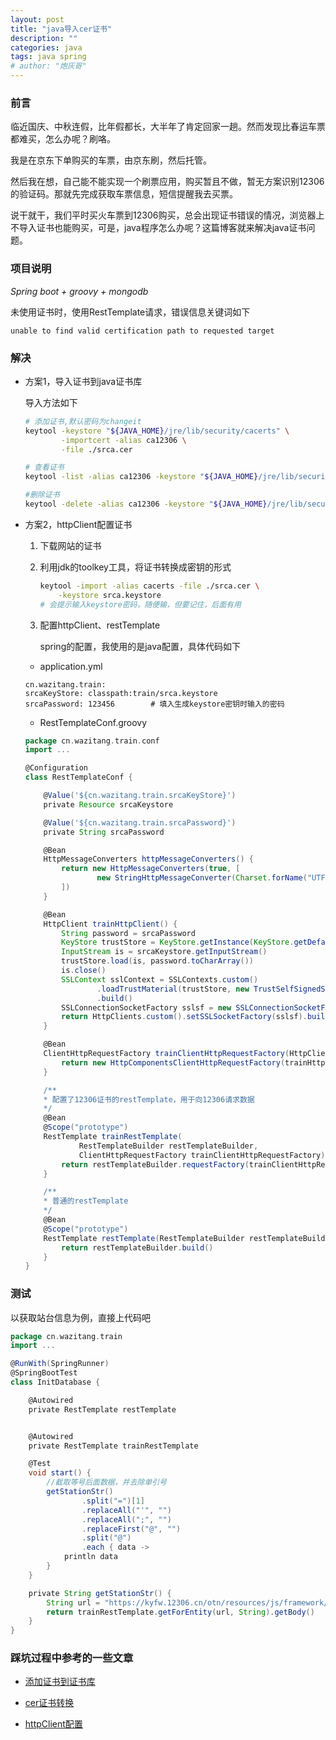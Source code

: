 ```yaml
---
layout: post
title: "java导入cer证书"
description: ""
categories: java
tags: java spring
# author: "炮灰哥"
---
```


### 前言

临近国庆、中秋连假，比年假都长，大半年了肯定回家一趟。然而发现比春运车票都难买，怎么办呢？刷咯。

我是在京东下单购买的车票，由京东刷，然后托管。

然后我在想，自己能不能实现一个刷票应用，购买暂且不做，暂无方案识别12306的验证码。那就先完成获取车票信息，短信提醒我去买票。

说干就干，我们平时买火车票到12306购买，总会出现证书错误的情况，浏览器上不导入证书也能购买，可是，java程序怎么办呢？这篇博客就来解决java证书问题。

### 项目说明

_Spring boot + groovy + mongodb_

未使用证书时，使用RestTemplate请求，错误信息关键词如下

```
unable to find valid certification path to requested target
```

### 解决

- 方案1，导入证书到java证书库

    导入方法如下

    ```sh
    # 添加证书,默认密码为changeit
    keytool -keystore "${JAVA_HOME}/jre/lib/security/cacerts" \
            -importcert -alias ca12306 \
            -file ./srca.cer

    # 查看证书
    keytool -list -alias ca12306 -keystore "${JAVA_HOME}/jre/lib/security/cacerts"

    #删除证书
    keytool -delete -alias ca12306 -keystore "${JAVA_HOME}/jre/lib/security/cacerts"
    ```

- 方案2，httpClient配置证书

    1. 下载网站的证书

    2. 利用jdk的toolkey工具，将证书转换成密钥的形式

        ```sh
        keytool -import -alias cacerts -file ./srca.cer \
            -keystore srca.keystore
        # 会提示输入keystore密码，随便输，但要记住，后面有用
        ```

    3. 配置httpClient、restTemplate

        spring的配置，我使用的是java配置，具体代码如下

    - application.yml

    ```
    cn.wazitang.train:
    srcaKeyStore: classpath:train/srca.keystore
    srcaPassword: 123456        # 填入生成keystore密钥时输入的密码
    ```

    - RestTemplateConf.groovy

    ```groovy
    package cn.wazitang.train.conf
    import ...

    @Configuration
    class RestTemplateConf {

        @Value('${cn.wazitang.train.srcaKeyStore}')
        private Resource srcaKeystore

        @Value('${cn.wazitang.train.srcaPassword}')
        private String srcaPassword

        @Bean
        HttpMessageConverters httpMessageConverters() {
            return new HttpMessageConverters(true, [
                    new StringHttpMessageConverter(Charset.forName("UTF-8"))
            ])
        }

        @Bean
        HttpClient trainHttpClient() {
            String password = srcaPassword
            KeyStore trustStore = KeyStore.getInstance(KeyStore.getDefaultType())
            InputStream is = srcaKeystore.getInputStream()
            trustStore.load(is, password.toCharArray())
            is.close()
            SSLContext sslContext = SSLContexts.custom()
                    .loadTrustMaterial(trustStore, new TrustSelfSignedStrategy())
                    .build()
            SSLConnectionSocketFactory sslsf = new SSLConnectionSocketFactory(sslContext)
            return HttpClients.custom().setSSLSocketFactory(sslsf).build()
        }

        @Bean
        ClientHttpRequestFactory trainClientHttpRequestFactory(HttpClient trainHttpClient) {
            return new HttpComponentsClientHttpRequestFactory(trainHttpClient)
        }

        /**
        * 配置了12306证书的restTemplate，用于向12306请求数据
        */
        @Bean
        @Scope("prototype")
        RestTemplate trainRestTemplate(
                RestTemplateBuilder restTemplateBuilder,
                ClientHttpRequestFactory trainClientHttpRequestFactory) {
            return restTemplateBuilder.requestFactory(trainClientHttpRequestFactory).build()
        }

        /**
        * 普通的restTemplate
        */
        @Bean
        @Scope("prototype")
        RestTemplate restTemplate(RestTemplateBuilder restTemplateBuilder) {
            return restTemplateBuilder.build()
        }
    }
    ```
    
### 测试

以获取站台信息为例，直接上代码吧

```groovy
package cn.wazitang.train
import ...

@RunWith(SpringRunner)
@SpringBootTest
class InitDatabase {

    @Autowired
    private RestTemplate restTemplate


    @Autowired
    private RestTemplate trainRestTemplate

    @Test
    void start() {
        //截取等号后面数据，并去除单引号
        getStationStr()
                .split("=")[1]
                .replaceAll("'", "")
                .replaceAll(";", "")
                .replaceFirst("@", "")
                .split("@")
                .each { data ->
            println data
        }
    }

    private String getStationStr() {
        String url = "https://kyfw.12306.cn/otn/resources/js/framework/station_name.js?station_version=1.9025"
        return trainRestTemplate.getForEntity(url, String).getBody()        # 把该行trainRestTemplate换成普通的restTemplate试试
    }
}
```

### 踩坑过程中参考的一些文章

- [添加证书到证书库](http://blog.csdn.net/u014783753/article/details/44619625)

- [cer证书转换](http://blog.csdn.net/liuxiao723846/article/details/52695549)

- [httpClient配置](http://www.cnblogs.com/grefr/p/6088044.html)